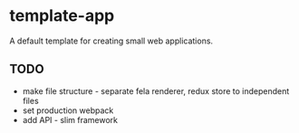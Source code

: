 # template-app
A default template for creating small web applications.

## TODO
- make file structure - separate fela renderer, redux store to independent files
- set production webpack
- add API - slim framework

